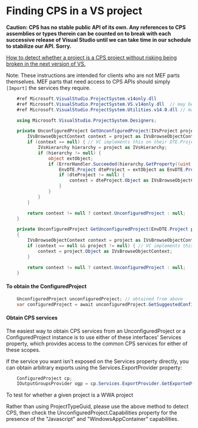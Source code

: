 Finding CPS in a VS project
===========================

**Caution: CPS has no stable public API of its own. Any references to CPS
assemblies or types therein can be counted on to break with each successive
release of Visual Studio until we can take time in our schedule to stabilize
our API. Sorry.**

[How to detect whether a project is a CPS project without risking being
broken in the next version of VS.](How_to_detect_whether_a_project_is_a_CPS_project.md)

Note: These instructions are intended for clients who are not MEF parts
themselves.  MEF parts that need access to CPS APIs should simply `[Import]`
the services they require.

```csharp
    #ref Microsoft.VisualStudio.ProjectSystem.v14only.dll
    #ref Microsoft.VisualStudio.ProjectSystem.VS.v14only.dll  // may be useful after acquiring CPS
    #ref Microsoft.VisualStudio.ProjectSystem.Utilities.v14.0.dll // may be useful after acquiring CPS

    using Microsoft.VisualStudio.ProjectSystem.Designers;

    private UnconfiguredProject GetUnconfiguredProject(IVsProject project) {
        IVsBrowseObjectContext context = project as IVsBrowseObjectContext;
        if (context == null) { // VC implements this on their DTE.Project.Object
            IVsHierarchy hierarchy = project as IVsHierarchy;
            if (hierarchy != null) {
                object extObject;
                if (ErrorHandler.Succeeded(hierarchy.GetProperty((uint)VSConstants.VSITEMID.Root, (int)__VSHPROPID.VSHPROPID_ExtObject, out extObject))) {
                    EnvDTE.Project dteProject = extObject as EnvDTE.Project;
                    if (dteProject != null) {
                        context = dteProject.Object as IVsBrowseObjectContext;
                    }
                }
            }
        }

        return context != null ? context.UnconfiguredProject : null;
    }

    private UnconfiguredProject GetUnconfiguredProject(EnvDTE.Project project)
    {
        IVsBrowseObjectContext context = project as IVsBrowseObjectContext;
        if (context == null && project != null) { // VC implements this on their DTE.Project.Object
            context = project.Object as IVsBrowseObjectContext;
        }

        return context != null ? context.UnconfiguredProject : null;
    }
```

#### To obtain the ConfiguredProject

```csharp
    UnconfiguredProject unconfiguredProject; // obtained from above
    var configuredProject = await unconfiguredProject.GetSuggestedConfiguredProjectAsync()
```

#### Obtain CPS services

The easiest way to obtain CPS services from an UnconfiguredProject or a
ConfiguredProject instance is to use either of these interfaces' Services
property, which provides access to the common CPS services for either of
these scopes. 

If the service you want isn't exposed on the Services property directly,
you can obtain arbitrary exports using the Services.ExportProvider property:

```csharp
    ConfiguredProject cp;
    IOutputGroupsProvider ogp = cp.Services.ExportProvider.GetExportedValue<IOutputGroupsProvider>();
```

To test for whether a given project is a WWA project

Rather than using ProjectTypeGuid, please use the above method to detect
CPS, then check the UnconfiguredProject.Capabilities property for the
presence of the "Javascript" and "WindowsAppContainer" capabilities.
